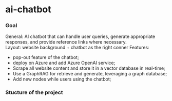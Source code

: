 # ai-chatbot
### Goal
General: AI chatbot that can handle user queries, generate appropriate responses, and provide reference links where necessary.  
Layout: website background + chatbot as the right conner
Features:
- pop-out feature of the chatbot;
- deploy on Azure and add Azure OpenAI service;
- Scrape all website content and store it in a vector database in real-time;
- Use a GraphRAG for retrieve and generate, leveraging a graph database;
- Add new nodes while users using the chatbot;

### Stucture of the project
